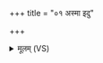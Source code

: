 +++
title = "०१ अस्मा इदु"

+++
<details><summary>मूलम् (VS)</summary>

अ॒स्मा इदु॒ प्र त॒वसे॑ तु॒राय॒ प्रयो॒ न ह॑र्मि॒ स्तोमं॒ माहि॑नाय। ऋची॑षमा॒याध्रि॑गव॒ ओह॒मिन्द्रा॑य॒ ब्रह्मा॑णि रा॒तत॑मा ॥
</details>